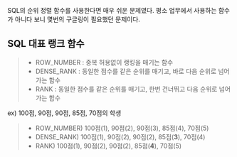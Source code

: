 SQL의 순위 정렬 함수를 사용한다면 매우 쉬운 문제였다. 평소 업무에서 사용하는 함수가 아니다 보니 몇번의 구글링이 필요했던 문제이다.

## SQL 대표 랭크 함수
> * ROW_NUMBER : 중복 허용없이 랭킹을 매기는 함수
> * DENSE_RANK : 동일한 점수를 같은 순위를 매기고, 바로 다음 순위로 넘어가는 함수
> * RANK : 동일한 점수를 같은 순위를 매기고, 한번 건너뛰고 다음 순위로 넘어가는 함수


ex) 100점, 90점, 90점, 85점, 70점의 학생

> * ROW_NUMBER) 100점(1), 90점(2), 90점(3), 85점(4), 70점(5)
> * DENSE_RANK) 100점(1), 90점(2), 90점(2), 85점(**3**), 70점(4)
> * RANK) 100점(1), 90점(2), 90점(2), 85점(**4**), 70점(5)
